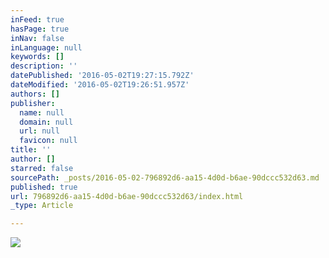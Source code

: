 ```yaml
---
inFeed: true
hasPage: true
inNav: false
inLanguage: null
keywords: []
description: ''
datePublished: '2016-05-02T19:27:15.792Z'
dateModified: '2016-05-02T19:26:51.957Z'
authors: []
publisher:
  name: null
  domain: null
  url: null
  favicon: null
title: ''
author: []
starred: false
sourcePath: _posts/2016-05-02-796892d6-aa15-4d0d-b6ae-90dccc532d63.md
published: true
url: 796892d6-aa15-4d0d-b6ae-90dccc532d63/index.html
_type: Article

---
```

![](https://the-grid-user-content.s3-us-west-2.amazonaws.com/bd197a09-baaf-4d92-99a7-23c2c4cea582.jpg)